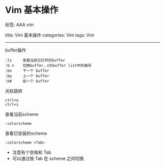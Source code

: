 ﻿# Vim 基本操作
标签: AAA vim

title: Vim 基本操作
categories: Vim
tags: Vim

---

buffer操作

    :ls     查看当前已打开的buffer
    :b n    切换buffer，n为buffer list中的编号
    :bn     下一个 buffer
    :bp     上一个 buffer
    :b#     前一个 buffer

光标跳转

    ctrl+o 
    ctrl+i

查看当前scheme

    :colorscheme

查看已安装的scheme

    :colorscheme <Tab>
    
* 注意有个空格和 Tab
* 可以通过按 Tab 在 scheme 之间切换
    

